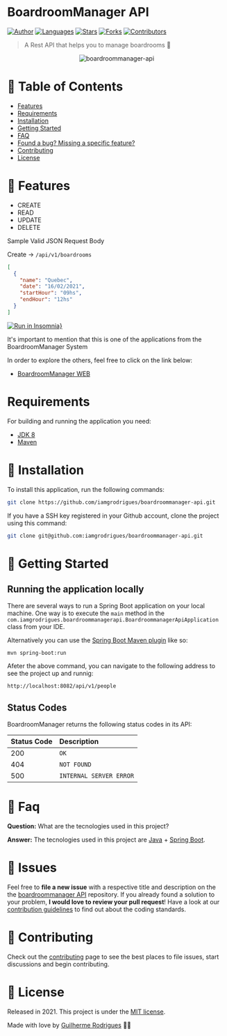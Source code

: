 # BoardroomManager API

[![Author](https://img.shields.io/badge/author-GuilhermeRodrigues-2aa889?style=flat-square)](https://github.com/iamgrodrigues)
[![Languages](https://img.shields.io/github/languages/count/iamgrodrigues/boardroommanager-api?color=2aa889&style=flat-square)](#)
[![Stars](https://img.shields.io/github/stars/iamgrodrigues/boardroommanager-api?color=2aa889&style=flat-square)](https://github.com/iamgrodrigues/boardroommanager-api/stargazers)
[![Forks](https://img.shields.io/github/forks/iamgrodrigues/boardroommanager-api?color=2aa889&style=flat-square)](https://github.com/iamgrodrigues/boardroommanager-api/network/members)
[![Contributors](https://img.shields.io/github/contributors/iamgrodrigues/boardroommanager-api?color=2aa889&style=flat-square)](https://github.com/iamgrodrigues/boardroommanager-api/graphs/contributors)

> A Rest API that helps you to manage boardrooms :rocket:

<p align="center">
  <img align="center" src="https://i.ibb.co/89GSVBN/Boardroom-Manager-API.png" alt="boardroommanager-api" border="0">
</p>


# :pushpin: Table of Contents

* [Features](#rocket-features)
* [Requirements](#requirements)
* [Installation](#construction_worker-installation)
* [Getting Started](#runner-getting-started)
* [FAQ](#postbox-faq)
* [Found a bug? Missing a specific feature?](#bug-issues)
* [Contributing](#tada-contributing)
* [License](#closed_book-license)

# :rocket: Features

- CREATE 
- READ 
- UPDATE 
- DELETE 

Sample Valid JSON Request Body

Create -> ```/api/v1/boardrooms```

```json
[
  {
	"name": "Quebec",
	"date": "16/02/2021",
	"startHour": "09hs",
	"endHour": "12hs"
  }
]
```
[![Run in Insomnia}](https://insomnia.rest/images/run.svg)](https://insomnia.rest/run/?label=BoardroomManager%20API&uri=https%3A%2F%2Fgithub.com%2Fiamgrodrigues%2Fboardroommanager-api%2Fblob%2Fmaster%2F.github%2Fdocs/BoardroomManager-API)

It's important to mention that this is one of the applications from the BoardroomManager System

In order to explore the others, feel free to click on the link below:

* [BoardroomManager WEB](https://github.com/iamgrodrigues/boardroommanager-web)

# Requirements

For building and running the application you need:

- [JDK 8](https://www.oracle.com/java/technologies/javase/javase-jdk8-downloads.html)
- [Maven](https://maven.apache.org)

# :construction_worker: Installation

To install this application, run the following commands:

```bash
git clone https://github.com/iamgrodrigues/boardroommanager-api.git
```

If you have a SSH key registered in your Github account, clone the project using this command:

```bash
git clone git@github.com:iamgrodrigues/boardroommanager-api.git
```

# :runner: Getting Started

## Running the application locally

There are several ways to run a Spring Boot application on your local machine. One way is to execute the `main` method in the `com.iamgrodrigues.boardroommanagerapi.BoardroommanagerApiApplication` class from your IDE.

Alternatively you can use the [Spring Boot Maven plugin](https://docs.spring.io/spring-boot/docs/current/reference/html/build-tool-plugins-maven-plugin.html) like so:

```shell
mvn spring-boot:run
```
Afeter the above command, you can navigate to the following address to see the project up and runnig:

```shell
http://localhost:8082/api/v1/people
```

## Status Codes

BoardroomManager returns the following status codes in its API:

| Status Code | Description |
| :--- | :--- |
| 200 | `OK` |
| 404 | `NOT FOUND` |
| 500 | `INTERNAL SERVER ERROR` |

# :postbox: Faq

**Question:** What are the tecnologies used in this project?

**Answer:** The tecnologies used in this project are [Java](https://www.java.com) + [Spring Boot](https://spring.io).

# :bug: Issues

Feel free to **file a new issue** with a respective title and description on the the [boardroommanager API](https://github.com/iamgrodrigues/boardroommanager-api/issues) repository. If you already found a solution to your problem, **I would love to review your pull request**! Have a look at our [contribution guidelines](https://github.com/iamgrodrigues/boardroommanager-api/blob/master/CONTRIBUTING.md) to find out about the coding standards.

# :tada: Contributing

Check out the [contributing](https://github.com/iamgrodrigues/boardroommanager-api/blob/master/CONTRIBUTING.md) page to see the best places to file issues, start discussions and begin contributing.

# :closed_book: License

Released in 2021.
This project is under the [MIT license](https://github.com/iamgrodrigues/boardroommanager-api/blob/master/LICENSE).

Made with love by [Guilherme Rodrigues](https://github.com/iamgrodrigues) 💚🚀
